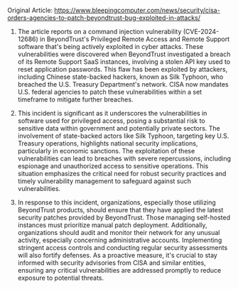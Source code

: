 Original Article: https://www.bleepingcomputer.com/news/security/cisa-orders-agencies-to-patch-beyondtrust-bug-exploited-in-attacks/

1) The article reports on a command injection vulnerability (CVE-2024-12686) in BeyondTrust's Privileged Remote Access and Remote Support software that's being actively exploited in cyber attacks. These vulnerabilities were discovered when BeyondTrust investigated a breach of its Remote Support SaaS instances, involving a stolen API key used to reset application passwords. This flaw has been exploited by attackers, including Chinese state-backed hackers, known as Silk Typhoon, who breached the U.S. Treasury Department's network. CISA now mandates U.S. federal agencies to patch these vulnerabilities within a set timeframe to mitigate further breaches.

2) This incident is significant as it underscores the vulnerabilities in software used for privileged access, posing a substantial risk to sensitive data within government and potentially private sectors. The involvement of state-backed actors like Silk Typhoon, targeting key U.S. Treasury operations, highlights national security implications, particularly in economic sanctions. The exploitation of these vulnerabilities can lead to breaches with severe repercussions, including espionage and unauthorized access to sensitive operations. This situation emphasizes the critical need for robust security practices and timely vulnerability management to safeguard against such vulnerabilities.

3) In response to this incident, organizations, especially those utilizing BeyondTrust products, should ensure that they have applied the latest security patches provided by BeyondTrust. Those managing self-hosted instances must prioritize manual patch deployment. Additionally, organizations should audit and monitor their network for any unusual activity, especially concerning administrative accounts. Implementing stringent access controls and conducting regular security assessments will also fortify defenses. As a proactive measure, it's crucial to stay informed with security advisories from CISA and similar entities, ensuring any critical vulnerabilities are addressed promptly to reduce exposure to potential threats.